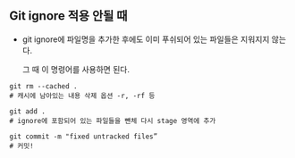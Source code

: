 ## Git ignore 적용 안될 때

- git ignore에 파일명을 추가한 후에도 이미 푸쉬되어 있는 파일들은 지워지지 않는다.

  그 때 이 명령어를 사용하면 된다.

```
git rm --cached . 
# 캐시에 남아있는 내용 삭제 옵션 -r, -rf 등

git add .
# ignore에 포함되어 있는 파일들을 뺀체 다시 stage 영역에 추가

git commit -m "fixed untracked files”
# 커밋!
```